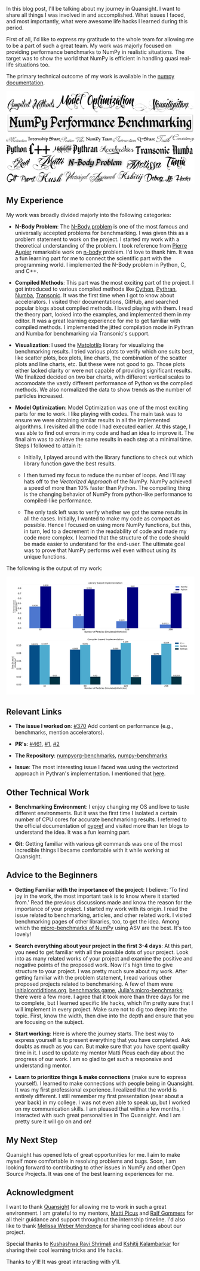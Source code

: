 <!--
.. title: NumPy Benchmarking
.. slug: numpy-benchmarking
.. date: 2021-09-27 12:23:40 UTC-05:00
.. author: Khushi Agrawal
.. tags: NumPy, Pythran, Numba, Transonic
.. category: 
.. link: 
.. description: 
.. type: text
.. previewimage:
-->

In this blog post, I'll be talking about my journey in Quansight. 
I want to share all things I was involved in and accomplished. 
What issues I faced, and most importantly, what were awesome life hacks I learned during this period.

First of all, I'd like to express my gratitude to the whole team 
for allowing me to be a part of such a great team. 
My work was majorly focused on providing performance benchmarks to NumPy in realistic situations. 
The target was to show the world that NumPy is efficient in handling quasi real-life situations too.

The primary technical outcome of my work is available in the [numpy documentation](https://deploy-preview-461--numpy-preview.netlify.app/benchmark/).

<p align="center">
      <img src = "/images/2021/10/journey.jpeg" alt = "A word cloud with themes, open-source projects and people mentioned throughout the blog post. Each is stylized using a different font, most of them calligraphical.">
</p>

<!-- TEASER_END -->

## My Experience
My work was broadly divided majorly into the following categories:

- **N-Body Problem**: The [N-Body problem](https://en.wikipedia.org/wiki/N-body_problem) is one of the most famous 
and universally accepted problems for benchmarking. 
I was given this as a problem statement to work on the project. 
I started my work with a theoretical understanding of the problem. 
I took reference from [Pierre Augier](https://github.com/paugier/nbabel) remarkable work on 
[n-body](https://github.com/paugier/nbabel) problem. I'd love to thank him.
It was a fun learning part for me to connect the scientific part with the programming world. 
I implemented the N-Body problem in Python, C, and C++.

- **Compiled Methods**: This part was the most exciting part of the project. 
I got introduced to various compiled methods like [Cython](https://cython.readthedocs.io/en/latest/), 
[Pythran](https://pythran.readthedocs.io/en/latest/), [Numba](http://numba.pydata.org/), [Transonic](https://transonic.readthedocs.io/en/latest/). 
It was the first time when I got to know about accelerators. 
I visited their documentations, GitHub, and searched popular blogs about compiled methods. 
I loved playing with them. I read the theory part, looked into the examples, 
and implemented them in my editor. It was a great learning experience for me 
to get familiar with compiled methods. 
I implemented the jitted compilation mode in Pythran and Numba for benchmarking via Transonic's support.

- **Visualization**: I used the [Matplotlib](https://matplotlib.org/) library for visualizing the benchmarking results. 
I tried various plots to verify which one suits best, 
like scatter plots, box plots, line charts, the combination of the scatter plots and line charts, etc. 
But these were not good to go. 
Those plots either lacked clarity or were not capable of providing significant results. 
We finalized decided on two bar charts, with different vertical scales to accomodate 
the vastly different performance of Python vs the compiled methods. 
We also normalized the data to show trends as the number of particles increased.

- **Model Optimization**: Model Optimization was one of the most exciting parts for me to work. 
I like playing with codes. The main task was to ensure 
we were obtaining similar results in all the implemented algorithms. 
I revisited all the code I had executed earlier. At this stage, 
I was able to find out errors in my code and had an idea to improve it. 
The final aim was to achieve the same results in each step at a minimal time. 
Steps I followed to attain it:
	
	- Initially, I played around with the library functions to check out which library function gave the best results.
	
	- I then turned my focus to reduce the number of loops. 
And I'll say hats off to the *Vectorized Approach* of the NumPy. 
NumPy achieved a speed of more than 10% faster than Python. 
The compelling thing is the changing behavior of NumPy from 
python-like performance to compiled-like performance.

	- The only task left was to verify whether we got the same results in all the cases. 
Initially, I wanted to make my code as compact as possible. 
Hence I focused on using more NumPy functions, but this, in turn, 
led to a decrement in the readability of code and made my code more complex. 
I learned that the structure of the code should be made easier to understand for the end-user. 
The ultimate goal was to prove that NumPy performs well even without using its unique functions.

The following is the output of my work:

<img src = "/images/2021/10/performance_benchmarking.png" alt = "A visual representation to compare the performance of NumPy with various languages like Python, C++, and accelerators like Numba, and Pythran." title = "Performance Benchmark; Number of Iterations: 50">

<!-- TEASER END -->

## Relevant Links

- **The issue I worked on**: [#370](https://github.com/numpy/numpy.org/issues/370) Add content on performance (e.g., benchmarks, mention accelerators).

- **PR's**: [#461](https://github.com/numpy/numpy.org/pull/461), [#1](https://github.com/numpy/numpyorg-benchmarks/pull/1), [#2](https://github.com/numpy/numpyorg-benchmarks/pull/2)

- **The Repository**: [numpyorg-benchmarks](https://github.com/numpy/numpyorg-benchmarks), [numpy-benchmarks](https://github.com/khushi-411/numpy-benchmarks)

- **Issue**: The most interesting issue I faced was using the vectorized approach in Pythran's implementation. I mentioned that [here](https://github.com/khushi-411/numpy-benchmarks/issues/4).

## Other Technical Work

- **Benchmarking Environment**: I enjoy changing my OS and love to taste different environments. 
But it was the first time I isolated a certain number of CPU cores for accurate benchmarking results. 
I referred to the official documentation of [pypref](https://pyperf.readthedocs.io/en/latest/) 
and visited more than ten blogs to understand the idea. 
It was a fun learning part.

- **Git**: Getting familiar with various git commands was one of the most incredible things 
I became comfortable with it while working at Quansight.

## Advice to the Beginners

- **Getting Familiar with the importance of the project**: I believe: 
'To find joy in the work, the most important task is to know where it started from.' 
Read the previous discussions made and know the reason for the importance of your project. 
I started my work with its origin. I read the issue related to benchmarking, 
articles, and other related work. 
I visited benchmarking pages of other libraries, too, to get the idea. 
Among which the [micro-benchmarks of NumPy](https://pv.github.io/numpy-bench/) using ASV are the best. 
It's too lovely!

- **Search everything about your project in the first 3-4 days**: At this part, 
you need to get familiar with all the possible dots of your project. 
Look into as many related works of your project and examine 
the positive and negative points of the proposed work. 
Now it's high time to give structure to your project. 
I was pretty much sure about my work. 
After getting familiar with the problem statement, 
I read various other proposed projects related to benchmarking. 
A few of them were [initialcontiditions.org](http://initialconditions.org/), 
[benchmarks game](https://benchmarksgame-team.pages.debian.net/benchmarksgame/), [Julia's micro-benchmarks](https://julialang.org/benchmarks/); 
there were a few more. 
I agree that it took more than three days for me to complete, 
but I learned specific life hacks, which I'm pretty sure 
that I will implement in every project. 
Make sure not to dig too deep into the topic. 
First, know the width, then dive into the depth and 
ensure that you are focusing on the subject.

- **Start working**: Here is where the journey starts. 
The best way to express yourself is to present everything that you have completed. 
Ask doubts as much as you can. But make sure that you have spent quality time in it. 
I used to update my mentor Matti Picus each day about the progress of our work. 
I am so glad to get such a responsive and understanding mentor.

- **Learn to prioritize things & make connections** (make sure to express yourself). 
I learned to make connections with people being in Quansight. 
It was my first professional experience. 
I realized that the world is entirely different. 
I still remember my first presentation (near about a year back) in my college. 
I was not even able to speak up, but I worked on my communication skills. 
I am pleased that within a few months, I interacted with such great personalities in The Quansight. 
And I am pretty sure it will go on and on!

## My Next Step
Quansight has opened lots of great opportunities for me. 
I aim to make myself more comfortable in resolving problems and bugs. 
Soon, I am looking forward to contributing to other issues in NumPy and other Open Source Projects. 
It was one of the best learning experiences for me.

## Acknowledgment
I want to thank [Quansight](https://github.com/Quansight-Labs) 
for allowing me to work in such a great environment. 
I am grateful to my mentors, [Matti Picus](https://github.com/mattip) and [Ralf Gommers](https://github.com/rgommers) 
for all their guidance and support throughout the internship timeline. 
I'd also like to thank [Melissa Weber Mendonça](https://github.com/melissawm) for sharing cool ideas about our project.

Special thanks to [Kushashwa Ravi Shrimali](https://github.com/krshrimali) and [Kshitij Kalambarkar](https://github.com/kshitij12345) 
for sharing their cool learning tricks and life hacks.

Thanks to y'll! It was great interacting with y'll.
